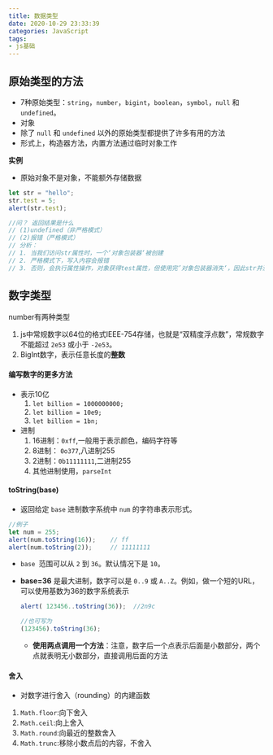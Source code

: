 ```yaml
---
title: 数据类型
date: 2020-10-29 23:33:39
categories: JavaScript
tags:
- js基础
---
```


## 原始类型的方法

<!--more-->

- 7种原始类型：`string`，`number`，`bigint`，`boolean`，`symbol`，`null` 和 `undefined`。
- 对象
- 除了 `null` 和 `undefined` 以外的原始类型都提供了许多有用的方法
- 形式上，构造器方法，内置方法通过临时对象工作

**实例**

- 原始对象不是对象，不能额外存储数据

```js
let str = "hello";
str.test = 5;
alert(str.test);

//问？ 返回结果是什么
// (1)undefined（非严格模式）
// (2)报错（严格模式）
// 分析：
// 1. 当我们访问str属性时，一个‘对象包装器‘被创建
// 2. 严格模式下，写入内容会报错
// 3. 否则，会执行属性操作，对象获得test属性，但使用完’对象包装器消失‘，因此str并没有这个属性
```

## 数字类型

number有两种类型

1. js中常规数字以64位的格式IEEE-754存储，也就是“双精度浮点数”，常规数字不能超过 `2e53` 或小于 `-2e53`。
2. BigInt数字，表示任意长度的**整数**

#### 编写数字的更多方法

- 表示10亿
  1. `let billion = 1000000000;`
  2. `let billion = 10e9;`
  3. `let billion = 1bn;`
- 进制
  1. 16进制：`0xff`,一般用于表示颜色，编码字符等
  2. 8进制： `0o377`,八进制255
  3. 2进制：`0b11111111`,二进制255
  4. 其他进制使用，`parseInt`

#### toString(base)

- 返回给定 `base` 进制数字系统中 `num` 的字符串表示形式。

```js
//例子
let num = 255;
alert(num.toString(16));	// ff
alert(num.toString(2));		// 11111111
```

- `base `范围可以从 `2` 到 `36`。默认情况下是 `10`。

- **base=36** 是最大进制，数字可以是 `0..9` 或 `A..Z`。例如，做一个短的URL，可以使用基数为36的数字系统表示

  ```js
  alert( 123456..toString(36));  //2n9c
  
  //也可写为
  (123456).toString(36);
  ```

  - **使用两点调用一个方法**：注意，数字后一个点表示后面是小数部分，两个点就表明无小数部分，直接调用后面的方法

#### 舍入

- 对数字进行舍入（rounding）的内建函数

1. `Math.floor`:向下舍入
2. `Math.ceil`:向上舍入
3. `Math.round`:向最近的整数舍入
4. `Math.trunc`:移除小数点后的内容，不舍入




















